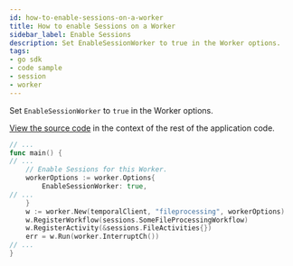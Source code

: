 ```yaml
---
id: how-to-enable-sessions-on-a-worker
title: How to enable Sessions on a Worker
sidebar_label: Enable Sessions
description: Set EnableSessionWorker to true in the Worker options.
tags:
- go sdk
- code sample
- session
- worker
---
```


<!-- DO NOT EDIT THIS FILE DIRECTLY.
THIS FILE IS GENERATED from https://github.com/temporalio/documentation/blob/main/sample-apps/go/features/sessions/worker/main.go. -->

Set `EnableSessionWorker` to `true` in the Worker options.

<div class="copycode-notice-container"><a href="https://github.com/temporalio/documentation/blob/main/sample-apps/go/features/sessions/worker/main.go">View the source code</a> in the context of the rest of the application code.</div>

```go
// ...
func main() {
// ...
	// Enable Sessions for this Worker.
	workerOptions := worker.Options{
		EnableSessionWorker: true,
// ...
	}
	w := worker.New(temporalClient, "fileprocessing", workerOptions)
	w.RegisterWorkflow(sessions.SomeFileProcessingWorkflow)
	w.RegisterActivity(&sessions.FileActivities{})
	err = w.Run(worker.InterruptCh())
// ...
}
```
